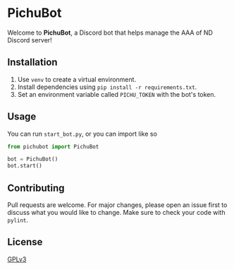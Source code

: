 # PichuBot

Welcome to **PichuBot**, a Discord bot that helps manage the AAA of ND Discord server!

## Installation

1) Use `venv` to create a virtual environment.
2) Install dependencies using `pip install -r requirements.txt`.
3) Set an environment variable called `PICHU_TOKEN` with the bot's token.

## Usage
 
You can run `start_bot.py`, or you can import like so

```python
from pichubot import PichuBot

bot = PichuBot()
bot.start()
```

## Contributing

Pull requests are welcome. For major changes, please open an issue first to discuss what you would like to change. Make sure to check your code with `pylint`.

## License
[GPLv3](https://choosealicense.com/licenses/gpl-3.0/)